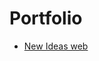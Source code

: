 <!DOCTYPE html>
<html lang="en">
<head>
	<meta charset="UTF-8">
	<meta http-equiv="X-UA-Compatible" content="IE=edge">
	<meta name="viewport" content="width=device-width, initial-scale=1.0">
	<title>Portfolio Web</title>
</head>
<body>
	<h1>Portfolio</h1>
	<ul>
		<li><a href="./works/01-Landing-Page/">New Ideas web</a></li>
	</ul>
</body>
</html>
